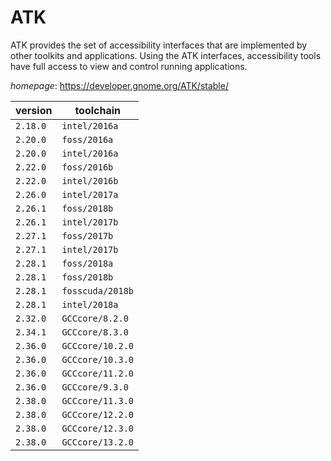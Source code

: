 # ATK

ATK provides the set of accessibility interfaces that are implemented by other  toolkits and applications. Using the ATK interfaces, accessibility tools have  full access to view and control running applications.

*homepage*: <https://developer.gnome.org/ATK/stable/>

version | toolchain
--------|----------
``2.18.0`` | ``intel/2016a``
``2.20.0`` | ``foss/2016a``
``2.20.0`` | ``intel/2016a``
``2.22.0`` | ``foss/2016b``
``2.22.0`` | ``intel/2016b``
``2.26.0`` | ``intel/2017a``
``2.26.1`` | ``foss/2018b``
``2.26.1`` | ``intel/2017b``
``2.27.1`` | ``foss/2017b``
``2.27.1`` | ``intel/2017b``
``2.28.1`` | ``foss/2018a``
``2.28.1`` | ``foss/2018b``
``2.28.1`` | ``fosscuda/2018b``
``2.28.1`` | ``intel/2018a``
``2.32.0`` | ``GCCcore/8.2.0``
``2.34.1`` | ``GCCcore/8.3.0``
``2.36.0`` | ``GCCcore/10.2.0``
``2.36.0`` | ``GCCcore/10.3.0``
``2.36.0`` | ``GCCcore/11.2.0``
``2.36.0`` | ``GCCcore/9.3.0``
``2.38.0`` | ``GCCcore/11.3.0``
``2.38.0`` | ``GCCcore/12.2.0``
``2.38.0`` | ``GCCcore/12.3.0``
``2.38.0`` | ``GCCcore/13.2.0``
